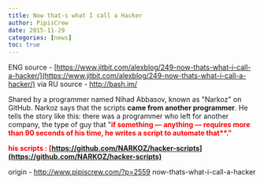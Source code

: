 ```yaml
---
title: Now that-s what I call a Hacker
author: PipisCrew
date: 2015-11-29
categories: [news]
toc: true
---
```


ENG source - [https://www.jitbit.com/alexblog/249-now-thats-what-i-call-a-hacker/](https://www.jitbit.com/alexblog/249-now-thats-what-i-call-a-hacker/) via RU source - http://bash.im/

Shared by a programmer named Nihad Abbasov, known as "Narkoz" on GitHub. Narkoz says that the scripts **came from another programmer**. He tells the story like this: there was a programmer who left for another company, the type of guy that "<strong style="color:red">if something — anything — requires more than 90 seconds of his time, he writes a script to automate that**."

his scripts :
[https://github.com/NARKOZ/hacker-scripts](https://github.com/NARKOZ/hacker-scripts)</strong>

origin - http://www.pipiscrew.com/?p=2559 now-thats-what-i-call-a-hacker